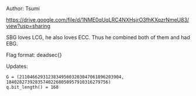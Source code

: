 Author: Tsumi

https://drive.google.com/file/d/1NME0qUqLRC4NXHsjrO3fhKXqzrNmeU83/view?usp=sharing

SBG loves LCG, he also loves ECC. Thus he combined both of them and had EBG.

Flag format: deadsec{}

Updates:

    G = (211046629312383495603203047061896203904, 184028273928357402268058957910316279756)
    q.bit_length() = 168
